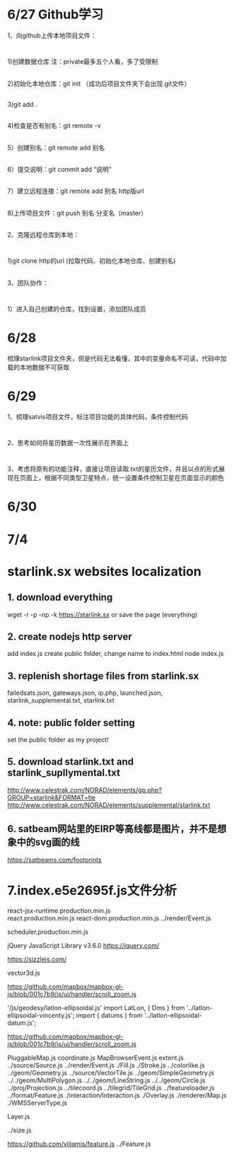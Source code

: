 6/27 Github学习 
=
1、向github上传本地项目文件： 
#
1)创建数据仓库 注：private最多五个人看，多了受限制 
##
2)初始化本地仓库：git init （成功后项目文件夹下会出现.git文件）
##
3)git add . 
##
4)检查是否有别名：git remote -v 
##
5）创建别名：git remote add 别名 
##
6）提交说明：git commit add “说明”
##
7）建立远程连接：git remote add 别名 http版url 
##
8)上传项目文件：git push 别名 分支名（master） 
##
2、克隆远程仓库到本地： 
#
1)git clone http的url (拉取代码、初始化本地仓库、创建别名) 
##
3、团队协作：
#
1）进入自己创建的仓库，找到设置，添加团队成员
##
6/28
=
梳理starlink项目文件夹，但是代码无法看懂，其中的变量命名不可读，代码中加载的本地数据不可获取
##
6/29 
=
1、梳理satvis项目文件，标注项目功能的具体代码，条件控制代码 
#
2、思考如何将星历数据一次性展示在界面上 
#
3、考虑将原有的功能注释，直接让项目读取.txt的星历文件，并且以点的形式展现在页面上，根据不同类型卫星特点，统一设置条件控制卫星在页面显示的颜色
#
6/30
==
7/4
==
# starlink.sx  websites localization

## 1. download everything
  wget -r -p -np -k https://starlink.sx
  or save the page (everything)

## 2. create nodejs http server
  add index.js
  create public folder, change name to index.html
  node index.js

## 3. replenish shortage files from starlink.sx
  failedsats.json, gateways.json, ip.php, launched.json, starlink_supplemental.txt, starlink.txt

## 4. note: public folder setting
  set the public folder as my project!
  
## 5. download starlink.txt and starlink_supllymental.txt
  http://www.celestrak.com/NORAD/elements/gp.php?GROUP=starlink&FORMAT=tle
  http://www.celestrak.com/NORAD/elements/supplemental/starlink.txt
  
## 6. satbeam网站里的EIRP等高线都是图片，并不是想象中的svg画的线
  https://satbeams.com/footprints
  
7.index.e5e2695f.js文件分析
==
<!-- 1.React文件引用  @license React v17.0.2  构建界面的javascript库-->
react-jsx-runtime.production.min.js  
react.production.min.js
react-dom.production.min.js
../render/Event.js
<!-- 2.@license React v0.20.2  React调度文件 -->
scheduler.production.min.js
<!-- 3.jQuery JavaScript Library v3.6.0 -->
jQuery JavaScript Library v3.6.0
https://jquery.com/
<!-- 4.Includes Sizzle.js -->
https://sizzlejs.com/
<!-- 5. Vector3d 三维空间中的点或位置 -->
vector3d.js
<!-- 6.  -->
https://github.com/mapbox/mapbox-gl-js/blob/001c7b9/js/ui/handler/scroll_zoom.js
<!-- 7.geodesy  https://github.com/chrisveness/geodesy
JS大地测量库，对大地椭球体表面点进行运算 -->
'/js/geodesy/latlon-ellipsoidal.js'
import LatLon, { Dms } from '../latlon-ellipsoidal-vincenty.js';
import { datums }   from '../latlon-ellipsoidal-datum.js';
<!-- 8.三角洲归一化灵感来源 -->
https://github.com/mapbox/mapbox-gl-js/blob/001c7b9/js/ui/handler/scroll_zoom.js
<!-- 9.OpenLayers    https://openlayers.org/      https://openlayers.org/en/latest/apidoc/module-ol_VectorTile-VectorTile.html -->
PluggableMap.js
coordinate.js     <!--获取地图地理坐标-->
MapBrowserEvent.js
extent.js
../source/Source.js
../render/Event.js
./Fill.js
./Stroke.js
../colorlike.js
../geom/Geometry.js  <!--抽象的基础类，创建子类的时候使用>
../source/Vector.js   <!--提供矢量图-->
../source/VectorTile.js  <!--支持矢量瓦片-->
../geom/SimpleGeometry.js  <!--  -->
../../geom/MultiPolygon.js
../../geom/LineString.js
../../geom/Circle.js
../proj/Projection.js
../tilecoord.js
../tilegrid/TileGrid.js
../featureloader.js
../format/Feature.js
./interaction/Interaction.js   <!-- 地球数据交互可视化 -->
./Overlay.js    <!--地图覆盖物-->
./renderer/Map.js    <!--渲染地图-->
./WMSServerType.js
<!-- 10.Layer.js  H-ui前端框架，弹出层-->
Layer.js
<!-- 11. ../size.js 获取浏览器和元素size-->
../size.js
<!-- 12.Feature.js   轻量级的浏览器特性检测JavaScript库插件 -->
https://github.com/viljamis/feature.js
../Feature.js
<!-- 13.ol-contextmenu - v4.1.0 -->
<!-- 14.satellite-js v4.1.3 -->
<!-- 15.Sizzle CSS Selector Engine v2.3.6 -->
<!-- 16.D3.js   (https://d3js.org/) -->

